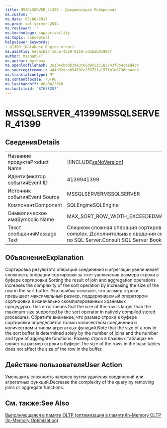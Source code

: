 ```yaml
---
title: MSSQLSERVER_41399 | Документация Майкрософт
ms.custom: ''
ms.date: 03/06/2017
ms.prod: sql-server-2014
ms.reviewer: ''
ms.technology: supportability
ms.topic: conceptual
helpviewer_keywords:
- 41399 (Database Engine error)
ms.assetid: 5e5acb07-16ca-4329-8210-cd2bab0c904f
author: MashaMSFT
ms.author: mathoma
ms.openlocfilehash: 2e134cbc8b39a3c65d9c515183243f0b4caed434
ms.sourcegitcommit: ad4d92dce894592a259721a1571b1d8736abacdb
ms.translationtype: MT
ms.contentlocale: ru-RU
ms.lasthandoff: 08/04/2020
ms.locfileid: "87658287"
---
```

# <a name="mssqlserver_41399"></a><span data-ttu-id="8954f-102">MSSQLSERVER_41399</span><span class="sxs-lookup"><span data-stu-id="8954f-102">MSSQLSERVER_41399</span></span>
    
## <a name="details"></a><span data-ttu-id="8954f-103">Сведения</span><span class="sxs-lookup"><span data-stu-id="8954f-103">Details</span></span>  
  
|||  
|-|-|  
|<span data-ttu-id="8954f-104">Название продукта</span><span class="sxs-lookup"><span data-stu-id="8954f-104">Product Name</span></span>|[!INCLUDE[ssNoVersion](../../includes/ssnoversion-md.md)]|  
|<span data-ttu-id="8954f-105">Идентификатор события</span><span class="sxs-lookup"><span data-stu-id="8954f-105">Event ID</span></span>|<span data-ttu-id="8954f-106">41399</span><span class="sxs-lookup"><span data-stu-id="8954f-106">41399</span></span>|  
|<span data-ttu-id="8954f-107">Источник события</span><span class="sxs-lookup"><span data-stu-id="8954f-107">Event Source</span></span>|<span data-ttu-id="8954f-108">MSSQLSERVER</span><span class="sxs-lookup"><span data-stu-id="8954f-108">MSSQLSERVER</span></span>|  
|<span data-ttu-id="8954f-109">Компонент</span><span class="sxs-lookup"><span data-stu-id="8954f-109">Component</span></span>|<span data-ttu-id="8954f-110">SQLEngine</span><span class="sxs-lookup"><span data-stu-id="8954f-110">SQLEngine</span></span>|  
|<span data-ttu-id="8954f-111">Символическое имя</span><span class="sxs-lookup"><span data-stu-id="8954f-111">Symbolic Name</span></span>|<span data-ttu-id="8954f-112">MAX_SORT_ROW_WIDTH_EXCEEDED</span><span class="sxs-lookup"><span data-stu-id="8954f-112">MAX_SORT_ROW_WIDTH_EXCEEDED</span></span>|  
|<span data-ttu-id="8954f-113">Текст сообщения</span><span class="sxs-lookup"><span data-stu-id="8954f-113">Message Text</span></span>|<span data-ttu-id="8954f-114">Слишком сложная операция сортировки.</span><span class="sxs-lookup"><span data-stu-id="8954f-114">The sort operation is too complex.</span></span> <span data-ttu-id="8954f-115">Дополнительные сведения см. в электронной документации по SQL Server.</span><span class="sxs-lookup"><span data-stu-id="8954f-115">Consult SQL Server Books Online for more information.</span></span>|  
  
## <a name="explanation"></a><span data-ttu-id="8954f-116">Объяснение</span><span class="sxs-lookup"><span data-stu-id="8954f-116">Explanation</span></span>  
 <span data-ttu-id="8954f-117">Сортировка результата операций соединения и агрегации увеличивает сложность операции сортировки за счет увеличения размера строки в буфере сортировки.</span><span class="sxs-lookup"><span data-stu-id="8954f-117">Sorting the result of join and aggregation operations increases the complexity of the sort operation by increasing the size of the row in the sort buffer.</span></span> <span data-ttu-id="8954f-118">Эта ошибка означает, что размер строки превышает максимальный размер, поддерживаемый оператором сортировки в изначально скомпилированных хранимых процедурах.</span><span class="sxs-lookup"><span data-stu-id="8954f-118">This error means that the size of the row is larger than the maximum size supported by the sort operator in natively compiled stored procedures.</span></span> <span data-ttu-id="8954f-119">Обратите внимание, что размер строки в буфере сортировки определяется только количеством соединений и количеством и типом агрегатных функций.</span><span class="sxs-lookup"><span data-stu-id="8954f-119">Note that the size of a row in the sort buffer is determined solely by the number of joins and the number and type of aggregate functions.</span></span> <span data-ttu-id="8954f-120">Размер строк в базовых таблицах не влияет на размер строки в буфере.</span><span class="sxs-lookup"><span data-stu-id="8954f-120">The size of the rows in the base tables does not affect the size of the row in the buffer.</span></span>  
  
## <a name="user-action"></a><span data-ttu-id="8954f-121">Действие пользователя</span><span class="sxs-lookup"><span data-stu-id="8954f-121">User Action</span></span>  
 <span data-ttu-id="8954f-122">Уменьшить сложность запроса путем удаления соединений или агрегатных функций.</span><span class="sxs-lookup"><span data-stu-id="8954f-122">Decrease the complexity of the query by removing joins or aggregate functions.</span></span>  
  
## <a name="see-also"></a><span data-ttu-id="8954f-123">См. также:</span><span class="sxs-lookup"><span data-stu-id="8954f-123">See Also</span></span>  
 [<span data-ttu-id="8954f-124">Выполняющаяся в памяти OLTP (оптимизация в памяти)</span><span class="sxs-lookup"><span data-stu-id="8954f-124">In-Memory OLTP &#40;In-Memory Optimization&#41;</span></span>](../in-memory-oltp/in-memory-oltp-in-memory-optimization.md)  
  
  
